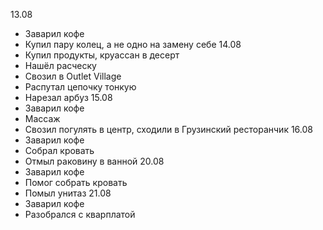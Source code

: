 13.08
- Заварил кофе
- Купил пару колец, а не одно на замену себе
14.08
- Купил продукты, круассан в десерт
- Нашёл расческу
- Свозил в Outlet Village
- Распутал цепочку тонкую
- Нарезал арбуз
15.08
- Заварил кофе
- Массаж
- Свозил погулять в центр, сходили в Грузинский ресторанчик
16.08
- Заварил кофе
- Собрал кровать
- Отмыл раковину в ванной
20.08
- Заварил кофе
- Помог собрать кровать
- Помыл унитаз
21.08
- Заварил кофе
- Разобрался с кварплатой